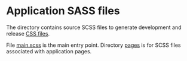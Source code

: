 Application SASS files
======================

The directory contains source SCSS files to generate development and release [CSS files](../../app/css/).

File [main.scss](main.scss) is the main entry point. Directory [pages](pages) is for SCSS files associated with application pages.
